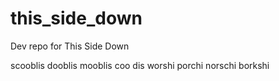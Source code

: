 # this_side_down
Dev repo for This Side Down

scooblis dooblis
mooblis coo dis
worshi porchi
norschi borkshi
